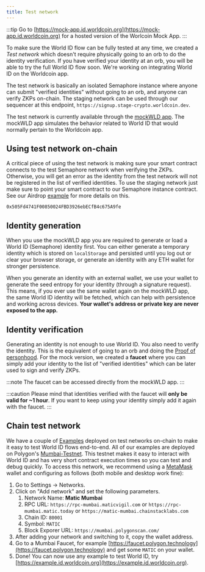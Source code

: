 ```yaml
---
title: Test network
---
```


:::tip
Go to [https://mock-app.id.worldcoin.org](https://mock-app.id.worldcoin.org) for a hosted version of the Worlcoin Mock App.
:::

To make sure the World ID flow can be fully tested at any time, we created a _Test network_ which doesn't require physically going to an orb to do the identity verification. If you have verified your identity at an orb, you will be able to try the full World ID flow soon. We're working on integrating World ID on the Worldcoin app.

The test network is basically an isolated Semaphore instance where anyone can submit "verified identities" without going to an orb, and anyone can verify ZKPs on-chain. The staging network can be used through our sequencer at this endpoint, `https://signup.stage-crypto.worldcoin.dev`.

The test network is currently available through the [mockWLD app](https://github.com/worldcoin/world-id-mock-app). The mockWLD app simulates the behavior related to World ID that would normally pertain to the Worldcoin app.

## Using test network on-chain

A critical piece of using the test network is making sure your smart contract connects to the test Semaphore network when verifying the ZKPs. Otherwise, you will get an error as the identity from the test network will not be registered in the list of verified identities. To use the staging network just make sure to point your smart contract to our Semaphore instance contract. See our Airdrop [example](/docs/examples) for more details on this.

```
0x505Fd4741F00850024FBD3926ebECfB4c675A9fe
```

## Identity generation

When you use the mockWLD app you are required to generate or load a World ID (Semaphore) identity first. You can either generate a temporary identity which is stored on `localStorage` and persisted until you log out or clear your browser storage, or generate an identity with any ETH wallet for stronger persistence.

When you generate an identity with an external wallet, we use your wallet to generate the seed entropy for your identity (through a signature request). This means, if you ever use the same wallet again on the mockWLD app, the same World ID identity will be fetched, which can help with persistence and working across devices. **Your wallet's address or private key are never exposed to the app.**

## Identity verification

Generating an identity is not enough to use World ID. You also need to verify the identity. This is the equivalent of going to an orb and doing the [Proof of personhood](/docs/advanced/proof-of-personhood). For the mock version, we created a **faucet** where you can simply add your identity to the list of "verified identities" which can be later used to sign and verify ZKPs.

:::note
The faucet can be accessed directly from the mockWLD app.
:::

:::caution
Please mind that identities verified with the faucet will **only be valid for ~1 hour**. If you want to keep using your identity simply add it again with the faucet.
:::

## Chain test network

We have a couple of [Examples](/docs/examples) deployed on test networks on-chain to make it easy to test World ID flows end-to-end. All of our examples are deployed on Polygon's [Mumbai-Testnet](https://docs.polygon.technology/docs/develop/network-details/network/). This testnet makes it easy to interact with World ID and has very short contract execution times so you can test and debug quickly. To access this network, we recommend using a [MetaMask](https://metamask.io) wallet and configuring as follows (both mobile and desktop work fine):

1. Go to Settings -> Networks.
2. Click on "Add network" and set the following parameters.
   1. Network Name: **Matic Mumbai**
   2. RPC URL: `https://rpc-mumbai.maticvigil.com` or `https://rpc-mumbai.matic.today` or `https://matic-mumbai.chainstacklabs.com`
   3. Chain ID: `80001`
   4. Symbol: `MATIC`
   5. Block Exporer URL: `https://mumbai.polygonscan.com/`
3. After adding your network and switching to it, copy the wallet address.
4. Go to a Mumbai Faucet, for example [https://faucet.polygon.technology](https://faucet.polygon.technology) and get some `MATIC` on your wallet.
5. Done! You can now use any example to test World ID, try [https://example.id.worldcoin.org](https://example.id.worldcoin.org).
